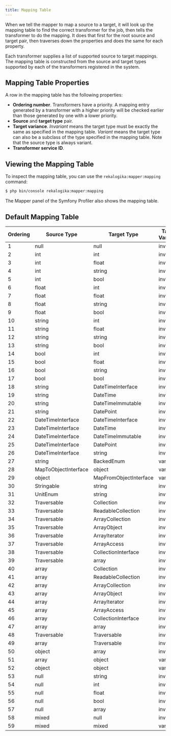 ```yaml
---
title: Mapping Table
---
```


When we tell the mapper to map a source to a target, it will look up the mapping
table to find the correct transformer for the job, then tells the transformer to
do the mapping. It does that first for the root source and target pair, then
traverses down the properties and does the same for each property.

Each transformer supplies a list of supported source to target mappings. The
mapping table is constructed from the source and target types supported by each
of the transformers registered in the system.

## Mapping Table Properties

A row in the mapping table has the following properties:

* **Ordering number**. Transformers have a priority. A mapping entry generated
  by a transformer with a higher priority will be checked earlier than those
  generated by one with a lower priority.
* **Source** and **target type** pair.
* **Target variance**. *Invariant* means the target type must be exactly the
  same as specified in the mapping table. *Variant* means the target type can
  also be a subclass of the type specified in the mapping table. Note that the
  source type is always variant.
* **Transformer service ID**.

## Viewing the Mapping Table

To inspect the mapping table, you can use the `rekalogika:mapper:mapping`
command:

```bash
$ php bin/console rekalogika:mapper:mapping
```

The Mapper panel of the Symfony Profiler also shows the mapping table.

## Default Mapping Table

| Ordering | Source Type          | Target Type            | Target Variance | Class                               |
| -------- | -------------------- | ---------------------- | --------------- | ----------------------------------- |
| 1        | null                 | null                   | invariant       | NullToNullTransformer               |
| 2        | int                  | int                    | invariant       | ScalarToScalarTransformer           |
| 3        | int                  | float                  | invariant       | ScalarToScalarTransformer           |
| 4        | int                  | string                 | invariant       | ScalarToScalarTransformer           |
| 5        | int                  | bool                   | invariant       | ScalarToScalarTransformer           |
| 6        | float                | int                    | invariant       | ScalarToScalarTransformer           |
| 7        | float                | float                  | invariant       | ScalarToScalarTransformer           |
| 8        | float                | string                 | invariant       | ScalarToScalarTransformer           |
| 9        | float                | bool                   | invariant       | ScalarToScalarTransformer           |
| 10       | string               | int                    | invariant       | ScalarToScalarTransformer           |
| 11       | string               | float                  | invariant       | ScalarToScalarTransformer           |
| 12       | string               | string                 | invariant       | ScalarToScalarTransformer           |
| 13       | string               | bool                   | invariant       | ScalarToScalarTransformer           |
| 14       | bool                 | int                    | invariant       | ScalarToScalarTransformer           |
| 15       | bool                 | float                  | invariant       | ScalarToScalarTransformer           |
| 16       | bool                 | string                 | invariant       | ScalarToScalarTransformer           |
| 17       | bool                 | bool                   | invariant       | ScalarToScalarTransformer           |
| 18       | string               | DateTimeInterface      | invariant       | DateTimeTransformer                 |
| 19       | string               | DateTime               | invariant       | DateTimeTransformer                 |
| 20       | string               | DateTimeImmutable      | invariant       | DateTimeTransformer                 |
| 21       | string               | DatePoint              | invariant       | DateTimeTransformer                 |
| 22       | DateTimeInterface    | DateTimeInterface      | invariant       | DateTimeTransformer                 |
| 23       | DateTimeInterface    | DateTime               | invariant       | DateTimeTransformer                 |
| 24       | DateTimeInterface    | DateTimeImmutable      | invariant       | DateTimeTransformer                 |
| 25       | DateTimeInterface    | DatePoint              | invariant       | DateTimeTransformer                 |
| 26       | DateTimeInterface    | string                 | invariant       | DateTimeTransformer                 |
| 27       | string               | BackedEnum             | variant         | StringToBackedEnumTransformer       |
| 28       | MapToObjectInterface | object                 | variant         | ClassMethodTransformer              |
| 29       | object               | MapFromObjectInterface | variant         | ClassMethodTransformer              |
| 30       | Stringable           | string                 | invariant       | ObjectToStringTransformer           |
| 31       | UnitEnum             | string                 | invariant       | ObjectToStringTransformer           |
| 32       | Traversable          | Collection             | invariant       | TraversableToArrayAccessTransformer |
| 33       | Traversable          | ReadableCollection     | invariant       | TraversableToArrayAccessTransformer |
| 34       | Traversable          | ArrayCollection        | invariant       | TraversableToArrayAccessTransformer |
| 35       | Traversable          | ArrayObject            | invariant       | TraversableToArrayAccessTransformer |
| 36       | Traversable          | ArrayIterator          | invariant       | TraversableToArrayAccessTransformer |
| 37       | Traversable          | ArrayAccess            | invariant       | TraversableToArrayAccessTransformer |
| 38       | Traversable          | CollectionInterface    | invariant       | TraversableToArrayAccessTransformer |
| 39       | Traversable          | array                  | invariant       | TraversableToArrayAccessTransformer |
| 40       | array                | Collection             | invariant       | TraversableToArrayAccessTransformer |
| 41       | array                | ReadableCollection     | invariant       | TraversableToArrayAccessTransformer |
| 42       | array                | ArrayCollection        | invariant       | TraversableToArrayAccessTransformer |
| 43       | array                | ArrayObject            | invariant       | TraversableToArrayAccessTransformer |
| 44       | array                | ArrayIterator          | invariant       | TraversableToArrayAccessTransformer |
| 45       | array                | ArrayAccess            | invariant       | TraversableToArrayAccessTransformer |
| 46       | array                | CollectionInterface    | invariant       | TraversableToArrayAccessTransformer |
| 47       | array                | array                  | invariant       | TraversableToArrayAccessTransformer |
| 48       | Traversable          | Traversable            | invariant       | TraversableToTraversableTransformer |
| 49       | array                | Traversable            | invariant       | TraversableToTraversableTransformer |
| 50       | object               | array                  | invariant       | ObjectToArrayTransformer            |
| 51       | array                | object                 | variant         | ArrayToObjectTransformer            |
| 52       | object               | object                 | variant         | ObjectToObjectTransformer           |
| 53       | null                 | string                 | invariant       | NullTransformer                     |
| 54       | null                 | int                    | invariant       | NullTransformer                     |
| 55       | null                 | float                  | invariant       | NullTransformer                     |
| 56       | null                 | bool                   | invariant       | NullTransformer                     |
| 57       | null                 | array                  | invariant       | NullTransformer                     |
| 58       | mixed                | null                   | invariant       | NullTransformer                     |
| 59       | mixed                | mixed                  | variant         | CopyTransformer                     |